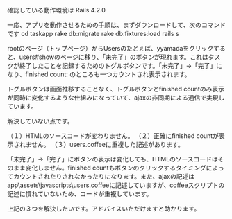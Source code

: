 確認している動作環境は
Rails 4.2.0

一応、アプリを動作させるための手順は、まずダウンロードして、次のコマンドです
cd taskapp
rake db:migrate
rake db:fixtures:load
rails s

rootのページ（トップページ）からUsersのたとえば、yyamadaをクリックすると、users#showのページに移り、「未完了」のボタンが現れます。これはタスクが終了したことを記録するためのトグルボタンです。「未完了」→「完了」になり、finished count: のところも一つカウントされ表示されます。

トグルボタンは画面推移することなく、トグルボタンとfinished countのみ表示が同時に変化するような仕組みになっていて、ajaxの非同期による通信で実現しています。

解決していない点です。

（１）HTMLのソースコードが変わりません。
（２）正確にfinished countが表示されません。
（３）users.coffeeに重複した記述があります。

「未完了」→「完了」にボタンの表示は変化しても、HTMLのソースコードはそのまま変化しません。finished countもボタンのクリックするタイミングによってカウントされたりされなかったりになります。また、ajaxの記述はapp\assets\javascripts\users.coffeeに記述していますが、coffeeスクリプトの記述に慣れていないため、コードが重複しています。

上記の３つを解決したいです。アドバイスいただけますと助かります。
